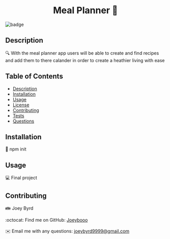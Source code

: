 <h1 align="center">Meal Planner 👋</h1>
  
![badge](https://img.shields.io/badge/license-Open-brightgreen)<br />

## Description
🔍 With the meal planner app users will be able to create and find recipes and add them to there calander in order to create a heathier living with ease

## Table of Contents
- [Description](#description)
- [Installation](#installation)
- [Usage](#usage)
- [License](#license)
- [Contributing](#contributing)
- [Tests](#tests)
- [Questions](#questions)

## Installation
💾 npm init

## Usage
💻 Final project 

## Contributing
👪 Joey Byrd

:octocat: Find me on GitHub: [Joeybooo](https://github.com/Joeybooo)<br />
<br />
✉️ Email me with any questions: joeybyrd9999@gmail.com<br /><br />
